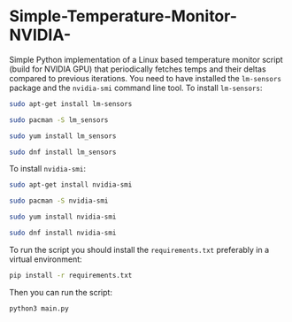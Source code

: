 # Simple-Temperature-Monitor-NVIDIA-
Simple Python implementation of a Linux based temperature monitor script (build for NVIDIA GPU) that periodically fetches temps and their deltas compared to previous iterations.
You need to have installed the `lm-sensors` package and the `nvidia-smi` command line tool.
To install `lm-sensors`:
```bash
sudo apt-get install lm-sensors
```
```bash
sudo pacman -S lm_sensors
```
```bash
sudo yum install lm_sensors
```
```bash
sudo dnf install lm_sensors
```
To install `nvidia-smi`:
```bash
sudo apt-get install nvidia-smi
```
```bash
sudo pacman -S nvidia-smi
```
```bash
sudo yum install nvidia-smi
```
```bash
sudo dnf install nvidia-smi
```
To run the script you should install the `requirements.txt` preferably in a virtual environment:
```bash
pip install -r requirements.txt
```
Then you can run the script:
```bash
python3 main.py
```

